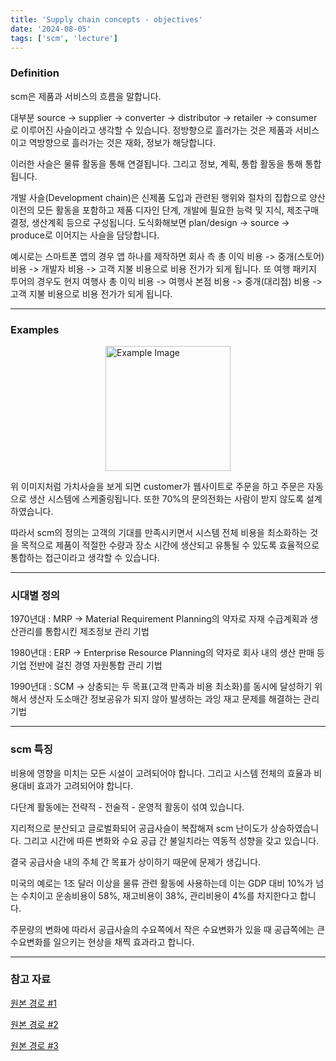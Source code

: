 ```yaml
---
title: 'Supply chain concepts - objectives'
date: '2024-08-05'
tags: ['scm', 'lecture']
---
```


### Definition

scm은 제품과 서비스의 흐름을 말합니다.

대부분 source -> supplier -> converter -> distributor -> retailer -> consumer 로 이루어진 사슬이라고 생각할 수 있습니다. 정방향으로 흘러가는 것은 제품과 서비스이고 역방향으로 흘러가는 것은 재화, 정보가 해당합니다.

이러한 사슬은 물류 활동을 통해 연결됩니다. 그리고 정보, 계획, 통합 활동을 통해 통합됩니다.

개발 사슬(Development chain)은 신제품 도입과 관련된 행위와 절차의 집합으로 양산 이전의 모든 활동을 포함하고 제품 디자인 단계, 개발에 필요한 능력 및 지식, 제조구매 결정, 생산계획 등으로 구성됩니다. 도식화해보면 plan/design -> source -> produce로 이어지는 사슬을 담당합니다.

예시로는 스마트폰 앱의 경우 앱 하나를 제작하면 회사 측 총 이익 비용 -> 중개(스토어) 비용 -> 개발자 비용 -> 고객 지불 비용으로 비용 전가가 되게 됩니다. 또 여행 패키지 투어의 경우도 현지 여행사 총 이익 비용 -> 여행사 본점 비용 -> 중개(대리점) 비용 -> 고객 지불 비용으로 비용 전가가 되게 됩니다.

---

### Examples

<img src="https://velog.velcdn.com/images/devjo/post/2999d29f-7b17-4c75-9c72-43c183c56426/image.jpg" alt="Example Image" style="display: block; margin: 0 auto; height:200;" />

위 이미지처럼 가치사슬을 보게 되면 customer가 웹사이트로 주문을 하고 주문은 자동으로 생산 시스템에 스케줄링됩니다. 또한 70%의 문의전화는 사람이 받지 않도록 설계하였습니다.

따라서 scm의 정의는 고객의 기대를 만족시키면서 시스템 전체 비용을 최소화하는 것을 목적으로 제품이 적절한 수량과 장소 시간에 생산되고 유통될 수 있도록 효율적으로 통합하는 접근이라고 생각할 수 있습니다.

---

### 시대별 정의

1970년대 : MRP -> Material Requirement Planning의 약자로 자재 수급계획과 생산관리를 통합시킨 제조정보 관리 기법

1980년대 : ERP -> Enterprise Resource Planning의 약자로 회사 내의 생산 판매 등 기업 전반에 걸친 경영 자원통합 관리 기법

1990년대 : SCM -> 상충되는 두 목표(고객 만족과 비용 최소화)를 동시에 달성하기 위해서 생산자 도소매간 정보공유가 되지 않아 발생하는 과잉 재고 문제를 해결하는 관리 기법

---

### scm 특징

비용에 영향을 미치는 모든 시설이 고려되어야 합니다. 그리고 시스템 전체의 효율과 비용대비 효과가 고려되어야 합니다.

다단계 활동에는 전략적 - 전술적 - 운영적 활동이 섞여 있습니다.

지리적으로 분산되고 글로벌화되어 공급사슬이 복잡해져 scm 난이도가 상승하였습니다. 그리고 시간에 따른 변화와 수요 공급 간 불일치라는 역동적 성향을 갖고 있습니다.

결국 공급사슬 내의 주체 간 목표가 상이하기 때문에 문제가 생깁니다.

미국의 예로는 1조 달러 이상을 물류 관련 활동에 사용하는데 이는 GDP 대비 10%가 넘는 수치이고 운송비용이 58%, 재고비용이 38%, 관리비용이 4%를 차지한다고 합니다.

주문량의 변화에 따라서 공급사슬의 수요쪽에서 작은 수요변화가 있을 때 공급쪽에는 큰 수요변화를 일으키는 현상을 채찍 효과라고 합니다.

---

### 참고 자료

[원본 경로 #1](https://commons.ssu.ac.kr/em/649a3dad38535)

[원본 경로 #2](https://commons.ssu.ac.kr/em/649a44a214396)

[원본 경로 #3](https://commons.ssu.ac.kr/em/649a44d450f6d)



